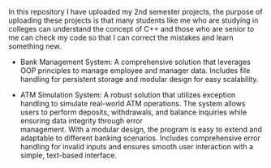 In this repository I have uploaded my 2nd semester projects, the purpose of uploading these projects is that many students like me who are studying in colleges can understand the concept of C++ and those who are senior to me can check my code so that I can correct the mistakes and learn something new.

* Bank Management System:
  A comprehensive solution that leverages OOP principles to manage employee and manager data. Includes file handling for persistent storage and modular design for easy scalability.

* ATM Simulation System:
  A robust solution that utilizes exception handling to simulate real-world ATM operations. The system allows users to perform deposits, withdrawals, and balance inquiries while ensuring data integrity through error         
  management. With a modular design, the program is easy to extend and adaptable to different banking scenarios.
  Includes comprehensive error handling for invalid inputs and ensures smooth user interaction with a simple, text-based interface.
